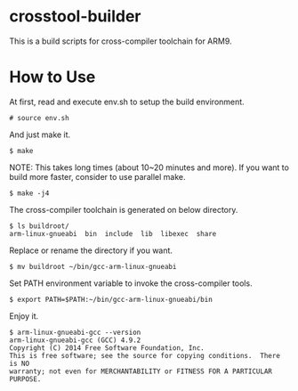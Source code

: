 # crosstool-builder

This is a build scripts for cross-compiler toolchain for ARM9.

# How to Use

At first, read and execute env.sh to setup the build environment.

    # source env.sh

And just make it.

    $ make

NOTE: This takes long times (about 10~20 minutes and more).
If you want to build more faster, consider to use parallel make.

    $ make -j4

The cross-compiler toolchain is generated on below directory.

    $ ls buildroot/
    arm-linux-gnueabi  bin  include  lib  libexec  share

Replace or rename the directory if you want.

    $ mv buildroot ~/bin/gcc-arm-linux-gnueabi

Set PATH environment variable to invoke the cross-compiler tools.

    $ export PATH=$PATH:~/bin/gcc-arm-linux-gnueabi/bin

Enjoy it.

    $ arm-linux-gnueabi-gcc --version
    arm-linux-gnueabi-gcc (GCC) 4.9.2
    Copyright (C) 2014 Free Software Foundation, Inc.
    This is free software; see the source for copying conditions.  There is NO
    warranty; not even for MERCHANTABILITY or FITNESS FOR A PARTICULAR PURPOSE.

